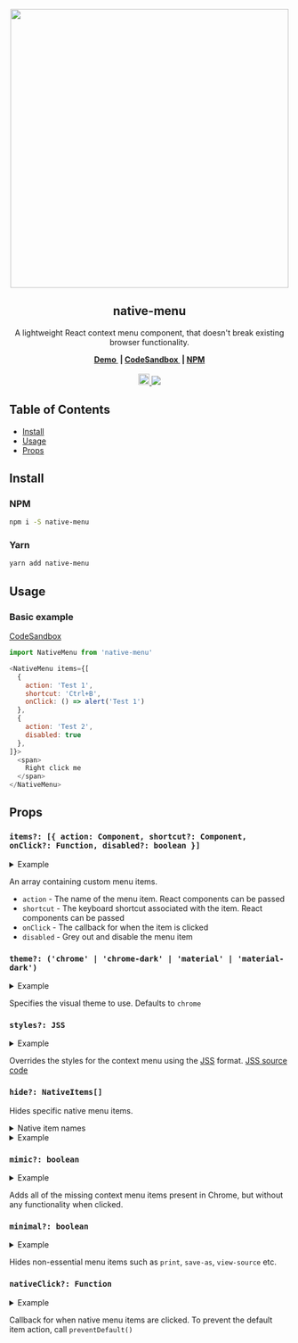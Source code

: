 <p align="center">
  <img src="https://user-images.githubusercontent.com/13242392/37434914-2a7587de-27d9-11e8-9192-d329f50f379a.png" width="500">
  <h2 align="center">native-menu</h2>
  <p align="center">
    A lightweight React context menu component, that doesn't break existing browser functionality.
  </p>
</p>
<p align="center">
  <b>
    <a href="https://samdenty99.github.io/r?https://oxx9rp415q.codesandbox.io/">
      Demo
    </a>&nbsp;|
    <a href="https://samdenty99.github.io/r?https://codesandbox.io/s/github/samdenty99/native-menu-demo/tree/master/">
      CodeSandbox
    </a>&nbsp;|
    <a href="https://samdenty99.github.io/r?https://www.npmjs.com/package/native-menu">
      NPM
    </a>
  </b>
  <br><br>
  <a href="https://samdenty99.github.io/r?https://samdenty99.github.io/r?https://codesandbox.io/s/github/samdenty99/native-menu-demo/tree/master/">
    <img src="https://codesandbox.io/static/img/play-codesandbox.svg" height="20">
  </a>
  <a href="https://samdenty99.github.io/r?https://github.com/samdenty99/native-menu/blob/master/package.json">
    <img src="https://img.shields.io/github/package-json/v/samdenty99/native-menu.svg?style=flat">
  </a>
</p>
<h2></h2>

## Table of Contents

- [Install](#install)
- [Usage](#usage)
- [Props](#props)


## Install

### NPM

```sh
npm i -S native-menu
```

### Yarn

```sh
yarn add native-menu
```


## Usage

### Basic example

[CodeSandbox](https://codesandbox.io/s/8x9yzv0xp0)

``` javascript
import NativeMenu from 'native-menu'

<NativeMenu items={[
  {
    action: 'Test 1',
    shortcut: 'Ctrl+B',
    onClick: () => alert('Test 1')
  },
  {
    action: 'Test 2',
    disabled: true
  },
]}>
  <span>
    Right click me
  </span>
</NativeMenu>
```

## Props

### `items?: [{ action: Component, shortcut?: Component, onClick?: Function, disabled?: boolean }]`

<details><summary>Example</summary><p>

```js
<NativeMenu
  items={[
    action: 'test',
    onClick: () => {
      alert('clicked')
    }
  ]}
>
  Click me
</NativeMenu>
```

</p></details>

An array containing custom menu items.

- `action` - The name of the menu item. React components can be passed
- `shortcut` - The keyboard shortcut associated with the item. React components can be passed
- `onClick` - The callback for when the item is clicked
- `disabled` - Grey out and disable the menu item


### `theme?: ('chrome' | 'chrome-dark' | 'material' | 'material-dark') `

<details><summary>Example</summary><p>

```js
<NativeMenu
  theme="material-dark"
>
  Click me
</NativeMenu>
```

</p></details>

Specifies the visual theme to use. Defaults to  `chrome`

### `styles?: JSS`

<details><summary>Example</summary><p>

```js
<NativeMenu
  styles={{
    root: {
      backgroundColor: '#000',
    },
    action: {
      backgroundColor: 'red'
    }
  }}
>
  Click me
</NativeMenu>
```

</p></details>

Overrides the styles for the context menu using the [JSS](http://cssinjs.org) format. [JSS source code](https://github.com/samdenty99/native-menu/blob/7703f28bc6cb06ab8427a4808e0785374ea5e268/src/styles/chrome.jsx#L9)

### `hide?: NativeItems[]`

Hides specific native menu items. <details><summary>Native item names</summary><p>

```
'open-link'
'new-window'
'new-incognito-window'
'save-link'
'copy-link'
'copy-text'
'search-text'
'print'
'back'
'forward'
'reload'
'save-as'
'cast'
'translate'
'view-source'
'inspect'
'open-image'
'save-image'
'copy-image'
'copy-image-address'
'search-image'
```

</p></details>

<details><summary>Example</summary><p>

```js
<NativeMenu
  hide={['save-as', 'print']}
>
  Click me
</NativeMenu>
```

</p></details>

### `mimic?: boolean`

<details><summary>Example</summary><p>

```js
<NativeMenu
  mimic
>
  Click me
</NativeMenu>
```

</p></details>

Adds all of the missing context menu items present in Chrome, but without any functionality when clicked.

### `minimal?: boolean`

<details><summary>Example</summary><p>

```js
<NativeMenu
  minimal
>
  Click me
</NativeMenu>
```

</p></details>

Hides non-essential menu items such as `print`, `save-as`, `view-source` etc.

### `nativeClick?: Function`

<details><summary>Example</summary><p>

```js
<NativeMenu
  nativeClick={(e, action) => {
    e.preventDefault()
    alert(`${action} triggered`)
  }}
>
  Click me
</NativeMenu>
```

</p></details>

Callback for when native menu items are clicked. To prevent the default item action, call `preventDefault()`
